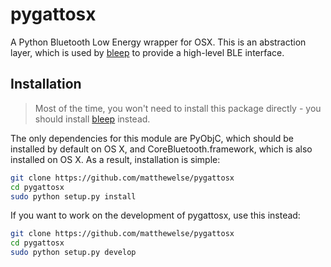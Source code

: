 # pygattosx

A Python Bluetooth Low Energy wrapper for OSX. This is an abstraction layer, which is used by [bleep](https://github.com/matthewelse/bleep) to provide a high-level BLE interface.

## Installation

> Most of the time, you won't need to install this package directly - you should install [bleep](https://github.com/matthewelse/bleep) instead.

The only dependencies for this module are PyObjC, which should be installed by default on OS X, and CoreBluetooth.framework, which is also installed on OS X. As a result, installation is simple:

```bash
git clone https://github.com/matthewelse/pygattosx
cd pygattosx
sudo python setup.py install
```

If you want to work on the development of pygattosx, use this instead:

```bash
git clone https://github.com/matthewelse/pygattosx
cd pygattosx
sudo python setup.py develop
```
